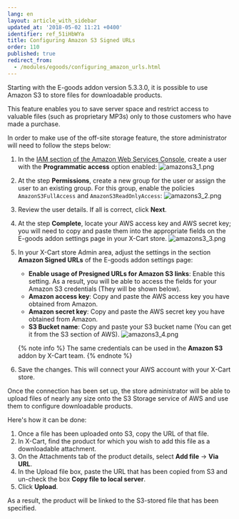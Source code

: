 ```yaml
---
lang: en
layout: article_with_sidebar
updated_at: '2018-05-02 11:21 +0400'
identifier: ref_51iHbWYa
title: Configuring Amazon S3 Signed URLs
order: 110
published: true
redirect_from:
  - /modules/egoods/configuring_amazon_urls.html
---
```

Starting with the E-goods addon version 5.3.3.0, it is possible to use Amazon S3 to store files for downloadable products.  

This feature enables you to save server space and restrict access to valuable files (such as proprietary MP3s) only to those customers who have made a purchase.

In order to make use of the off-site storage feature, the store administrator will need to follow the steps below:

1. In the [IAM section of the Amazon Web Services Console](https://console.aws.amazon.com/iam/home#/users), create a user with the **Programmatic access** option enabled:
   ![amazons3_1.png]({{site.baseurl}}/attachments/ref_ZszpDfxQ/amazons3_1.png)

2. At the step **Permissions**, create a new group for the user or assign the user to an existing group. For this group, enable the policies `AmazonS3FullAccess` and `AmazonS3ReadOnlyAccess`:
   ![amazons3_2.png]({{site.baseurl}}/attachments/ref_ZszpDfxQ/amazons3_2.png)

3. Review the user details. If all is correct, click **Next**.

4. At the step **Complete**, locate your AWS access key and AWS secret key; you will need to copy and paste them into the appropriate fields on the E-goods addon settings page in your X-Cart store.
   ![amazons3_3.png]({{site.baseurl}}/attachments/ref_ZszpDfxQ/amazons3_3.png)

5. In your X-Cart store Admin area, adjust the settings in the section **Amazon Signed URLs** of the E-goods addon settings page: 
   
   * **Enable usage of Presigned URLs for Amazon S3 links**: Enable this setting. As a result, you will be able to access the fields for your Amazon S3 credentials (They will be shown below).
   * **Amazon access key**: Copy and paste the AWS access key you have obtained from Amazon.
   * **Amazon secret key**: Copy and paste the AWS secret key you have obtained from Amazon.
   * **S3 Bucket name**: Copy and paste your S3 bucket name (You can get it from the S3 section of AWS).
   ![amazons3_4.png]({{site.baseurl}}/attachments/ref_ZszpDfxQ/amazons3_4.png)

    {% note info %}
    The same credentials can be used in the **Amazon S3** addon by X-Cart team.
    {% endnote %}

6. Save the changes. This will connect your AWS account with your X-Cart store. 

Once the connection has been set up, the store administrator will be able to upload files of nearly any size onto the S3 Storage service of AWS and use them to configure downloadable products. 
<a id="amazons3"></a>

Here's how it can be done:

1. Once a file has been uploaded onto S3, copy the URL of that file. 
2. In X-Cart, find the product for which you wish to add this file as a downloadable attachment. 
3. On the Attachments tab of the product details, select **Add file** -> **Via URL**. 
4. In the Upload file box, paste the URL that has been copied from S3 and un-check the box **Copy file to local server**.
5. Click **Upload**.

As a result, the product will be linked to the S3-stored file that has been specified.
